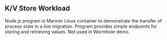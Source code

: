 ## K/V Store Workload
Node.js program in Mariner Linux container to demonstrate the transfer of process state in a live migration. Program provides simple endpoints for storing and retrieving values. Not used in Wormhole demo.